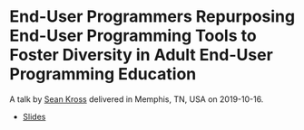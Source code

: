 #  End-User Programmers Repurposing End-User Programming Tools to Foster Diversity in Adult End-User Programming Education

A talk by [Sean Kross](https://seankross.com/) delivered in Memphis, TN, USA on 2019-10-16.

- [Slides](https://github.com/seankross/vlhcc-2019-talk/blob/master/vlhcc-2019-talk.pdf)
